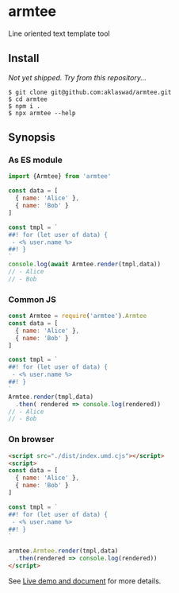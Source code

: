 # armtee

Line oriented text template tool

## Install
_Not yet shipped. Try from this repository..._

```
$ git clone git@github.com:aklaswad/armtee.git
$ cd armtee
$ npm i .
$ npx armtee --help
```

## Synopsis

### As ES module

```javascript
import {Armtee} from 'armtee'

const data = [
  { name: 'Alice' },
  { name: 'Bob' }
]

const tmpl = `
##! for (let user of data) {
 - <% user.name %>
##! }
`
console.log(await Armtee.render(tmpl,data))
// - Alice
// - Bob
```

### Common JS

```javascript
const Armtee = require('armtee').Armtee
const data = [
  { name: 'Alice' },
  { name: 'Bob' }
]

const tmpl = `
##! for (let user of data) {
 - <% user.name %>
##! }
`
Armtee.render(tmpl,data)
  .then( rendered => console.log(rendered))
// - Alice
// - Bob
```

### On browser

```html
<script src="./dist/index.umd.cjs"></script>
<script>
const data = [
  { name: 'Alice' },
  { name: 'Bob' }
]

const tmpl = `
##! for (let user of data) {
 - <% user.name %>
##! }
`

armtee.Armtee.render(tmpl,data)
  .then(rendered => console.log(rendered))
</script>
```

See [Live demo and document](https://aklaswad.github.io/armtee/) for more details.

